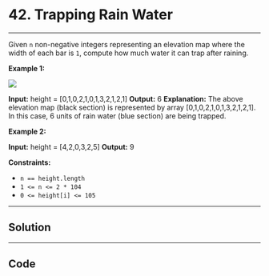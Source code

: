 # 42. Trapping Rain Water

---

Given `n` non-negative integers representing an elevation map where the width of each bar is `1`, compute how much water it can trap after raining.

 

**Example 1:**

![](https://assets.leetcode.com/uploads/2018/10/22/rainwatertrap.png)


**Input:** height = [0,1,0,2,1,0,1,3,2,1,2,1]
**Output:** 6
**Explanation:** The above elevation map (black section) is represented by array [0,1,0,2,1,0,1,3,2,1,2,1]. In this case, 6 units of rain water (blue section) are being trapped.


**Example 2:**


**Input:** height = [4,2,0,3,2,5]
**Output:** 9


 

**Constraints:**

  * `n == height.length`
  * `1 <= n <= 2 * 104`
  * `0 <= height[i] <= 105`

---

## Solution



---

## Code
```python


```